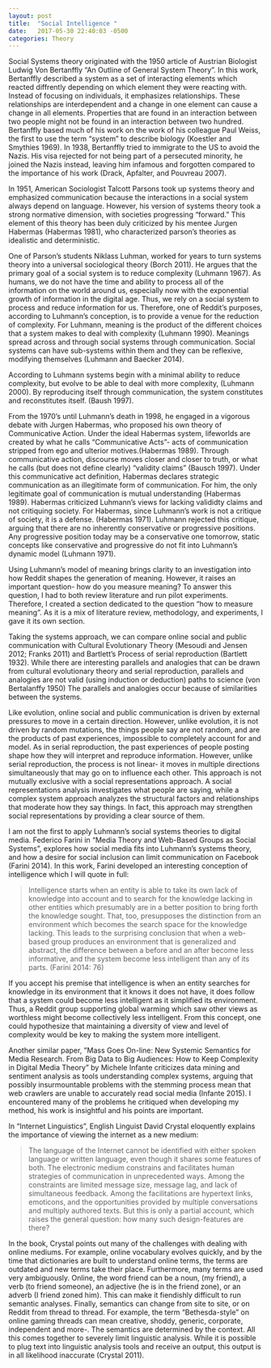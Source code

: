 ```yaml
---
layout: post
title:  "Social Intelligence "
date:   2017-05-30 22:40:03 -0500
categories: Theory
---
```

 Social Systems theory originated with the 1950 article of Austrian Biologist Ludwig Von Bertanffly “An Outline of General System Theory”. In this work, Bertanffly described a system as a set of interacting elements which reacted diffrently depending on which element they were reacting with. Instead of focusing on individuals, it emphasizes relationships. These relationships are interdependent and a change in one element can cause a change in all elements. Properties that are found in an interaction between two people might not be found in an interaction between two hundred. Bertanffly based much of his work on the work of his colleague Paul Weiss, the first to use the term “system” to describe biology (Koestler and Smythies 1969). In 1938, Bertanffly tried to immigrate to the US to avoid the Nazis. His visa rejected for not being part of a persecuted minority, he joined the Nazis instead, leaving him infamous and forgotten compared to the importance of his work (Drack, Apfalter, and Pouvreau 2007).
 
In 1951, American Sociologist Talcott Parsons took up systems theory and emphasized communication because the interactions in a social system always depend on language. However, his version of systems theory took a strong normative dimension, with societies progressing “forward.” This element of this theory has been duly criticized by his mentee Jurgen Habermas (Habermas 1981), who characterized parson’s theories as idealistic and deterministic.

One of Parson’s students Niklass Luhman, worked for years to turn systems theory into a universal sociological theory (Borch 2011). He argues that the primary goal of a social system is to reduce complexity (Luhmann 1967). As humans, we do not have the time and ability to process all of the information on the world around us, especially now with the exponential growth of information in the digital age. Thus, we rely on a social system to process and reduce information for us. Therefore, one of Reddit’s purposes, according to Luhmann’s conception, is to provide a venue for the reduction of complexity.
For Luhmann, meaning is the product of the different choices that a system makes to deal with complexity (Luhmann 1990). Meanings spread across and through social systems through communication. Social systems can have sub-systems within them and they can be reflexive, modifying themselves (Luhmann and Baecker 2014).

According to Luhmann systems begin with a minimal ability to reduce complexity, but evolve to be able to deal with more complexity, (Luhmann 2000). By reproducing itself through communication, the system constitutes and reconstitutes itself. (Baush 1997).

From the 1970’s until Luhmann’s death in 1998, he engaged in a vigorous debate with Jurgen Habermas, who proposed his own theory of Communicative Action. Under the ideal Habermas system, lifeworlds are created by what he calls “Communicative Acts”-  acts of communication stripped from ego and ulterior motives.(Habermas 1989). Through communicative action, discourse moves closer and closer to truth, or what he calls (but does not define clearly) “validity claims” (Bausch 1997). Under this communicative act definition, Habermas declares strategic communication as an illegitimate form of communication. For him, the only legitimate goal of communication is mutual understanding (Habermas 1989). Habermas criticized Luhmann’s views for lacking valididty claims and not critiquing society. For Habermas, since Luhmann’s work is not a critique of society, it is a defense. (Habermas 1971). Luhmann rejected this critique, arguing that there are no inherently conservative or progressive positions. Any progressive position today may be a conservative one tomorrow, static concepts like conservative and progressive do not fit into Luhmann’s dynamic model (Luhmann 1971).

Using Luhmann’s model of meaning brings clarity to an investigation into how Reddit shapes the generation of meaning. However, it raises an important question- how do you measure meaning? To answer this question, I had to both review literature and run pilot experiments. Therefore, I created a section dedicated to the question “how to measure meaning”. As it is a mix of literature review, methodology, and experiments, I gave it its own section.

Taking the systems approach, we can compare online social and public communication with Cultural Evolutionary Theory (Mesoudi and Jensen 2012; Franks 2011) and Bartlett’s Process of serial reproduction (Bartlett 1932). While there are interesting parallels and analogies that can be drawn from cultural evolutionary theory and serial reproduction, parallels and analogies are not valid (using induction or deduction) paths to science (von Bertalanffy 1950) The parallels and analogies occur because of similarities between the systems.

Like evolution, online social and public communication is driven by external pressures to move in a certain direction. However, unlike evolution, it is not driven by random mutations, the things people say are not random, and are the products of past experiences, impossible to completely account for and model.
As in serial reproduction, the past experiences of people posting shape how they will interpret and reproduce information. However, unlike serial reproduction, the process is not linear- it moves in multiple directions simultaneously that may go on to influence each other. This approach is not mutually exclusive with a social representations approach. A social representations analysis investigates what people are saying, while a complex system approach analyzes the structural factors and relationships that moderate how they say things. In fact, this approach may strengthen social representations by providing a clear source of them.

I am not the first to apply Luhmann’s social systems theories to digital media. Federico Farini in “Media Theory and Web-Based Groups as Social Systems”, explores how social media fits into Luhmann’s systems theory, and how a desire for social inclusion can limit communication on Facebook (Farini 2014). In this work, Farini developed an interesting conception of intelligence which I will quote in full:

>Intelligence starts when an entity is able to take its own lack of knowledge into account and to search for the knowledge lacking in other entities which presumably are in a better position to bring forth the knowledge sought. That, too, presupposes the distinction from an environment which becomes the search space for the knowledge lacking. This leads to the surprising conclusion that when a web-based group produces an environment that is generalized and abstract, the difference between a before and an after become less informative, and the system become less intelligent than any of its parts.
(Farini 2014: 76)

If you accept his premise that intelligence is when an entity searches for knowledge in its environment that it knows it does not have, it does follow that a system could become less intelligent as it simplified its environment. Thus, a Reddit group supporting global warming which saw other views as worthless might become collectively less intelligent. From this concept, one could hypothesize that maintaining a diversity of view and level of complexity would be key to making the system more intelligent.

Another similar paper, ”Mass Goes On-line: New Systemic Semantics for Media Research. From Big Data to Big Audiences: How to Keep Complexity in Digital Media Theory” by Michele Infante criticizes data mining and sentiment analysis as tools understanding complex systems, arguing that possibly insurmountable problems with the stemming process mean that web crawlers are unable to accurately read social media (Infante 2015). I encountered many of the problems he critiqued when developing my method, his work is insightful and his points are important.

In “Internet Linguistics”, English Linguist David Crystal eloquently explains the importance of viewing the internet as a new medium:

>The language of the Internet cannot be identified with either spoken language or written language, even though it shares some features of both. The electronic medium constrains and facilitates human strategies of communication in unprecedented ways. Among the constraints are limited message size, message lag, and lack of simultaneous feedback. Among the facilitations are hypertext links, emoticons, and the opportunities provided by multiple conversations and multiply authored texts. But this is only a partial account, which raises the general question: how many such design-features are there?

In the book, Crystal points out many of the challenges with dealing with online mediums. For example, online vocabulary evolves quickly, and by the time that dictionaries are built to understand online terms, the terms are outdated and new terms take their place. Furthermore, many terms are used very ambiguously. Online, the word friend can be a noun, (my friend), a verb (to friend someone), an adjective (he is in the friend zone), or an adverb (I friend zoned him). This can make it fiendishly difficult to run semantic analyses. Finally, semantics can change from site to site, or on Reddit from thread to thread. For example, the term “Bethesda-style” on online gaming threads can mean creative, shoddy, generic, corporate, independent and more-. The semantics are determined by the context. All this comes together to severely limit linguistic analysis. While it is possible to plug text into linguistic analysis tools and receive an output, this output is in all likelihood inaccurate (Crystal 2011).
